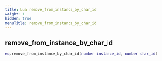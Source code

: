 ```yaml
---
title: Lua remove_from_instance_by_char_id
weight: 1
hidden: true
menuTitle: remove_from_instance_by_char_id
---
```

## remove_from_instance_by_char_id
```lua
eq.remove_from_instance_by_char_id(number instance_id, number char_id) -- void
```